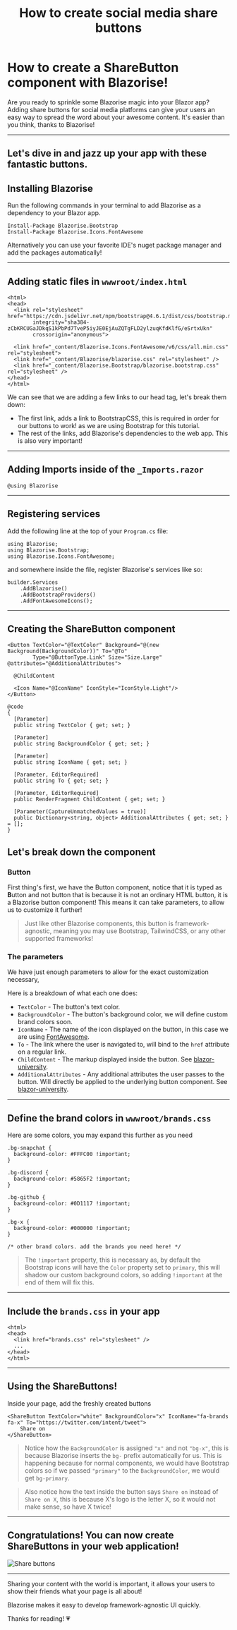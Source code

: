 ﻿---
title: How to create social media share buttons
description: Discover how to create share buttons for your Blazor app!
permalink: /blog/how-to-create-social-media-share-buttons
canonical: /blog/how-to-create-social-media-share-buttons
image-url: /img/blog/2024-05-17/how-to-create-social-media-share-buttons.png
image-title: How to create social media share buttons with Blazorise
author-name: Giorgi
author-image: giorgi
posted-on: May 21st, 2024
read-time: 5 min
---

# How to create a ShareButton component with Blazorise!

Are you ready to sprinkle some Blazorise magic into your Blazor app? Adding share buttons for social media platforms can give your users an easy way to spread the word about your awesome content. It's easier than you think, thanks to Blazorise!

---

## Let's dive in and jazz up your app with these fantastic buttons.

## Installing Blazorise

Run the following commands in your terminal to add Blazorise as a dependency to your Blazor app.

```bash|InstallBlazorise
Install-Package Blazorise.Bootstrap
Install-Package Blazorise.Icons.FontAwesome
```

Alternatively you can use your favorite IDE's nuget package manager and add the packages automatically!

---

## Adding static files in `wwwroot/index.html`

```html|HeadContent
<html>
<head>
  <link rel="stylesheet" href="https://cdn.jsdelivr.net/npm/bootstrap@4.6.1/dist/css/bootstrap.min.css" 
        integrity="sha384-zCbKRCUGaJDkqS1kPbPd7TveP5iyJE0EjAuZQTgFLD2ylzuqKfdKlfG/eSrtxUkn" 
        crossorigin="anonymous">

  <link href="_content/Blazorise.Icons.FontAwesome/v6/css/all.min.css" rel="stylesheet">
  <link href="_content/Blazorise/blazorise.css" rel="stylesheet" />
  <link href="_content/Blazorise.Bootstrap/blazorise.bootstrap.css" rel="stylesheet" />
</head>
</html>
```

We can see that we are adding a few links to our head tag, let's break them down:
- The first link, adds a link to BootstrapCSS, this is required in order for our buttons to work! as we are using Bootstrap for this tutorial.
- The rest of the links, add Blazorise's dependencies to the web app. This is also very important!

---

## Adding Imports inside of the `_Imports.razor`

```html|UsingStatement
@using Blazorise
```

---

## Registering services

Add the following line at the top of your `Program.cs` file:

```cs|ProgramCsUsingStatements
using Blazorise;
using Blazorise.Bootstrap;
using Blazorise.Icons.FontAwesome;
```

and somewhere inside the file, register Blazorise's services like so:

```cs|
builder.Services
    .AddBlazorise()
    .AddBootstrapProviders()
    .AddFontAwesomeIcons();
```

---

## Creating the ShareButton component

```html|ShareButtonComponentMarkup
<Button TextColor="@TextColor" Background="@(new Background(BackgroundColor))" To="@To" 
        Type="@ButtonType.Link" Size="Size.Large" @attributes="@AdditionalAttributes">

  @ChildContent

  <Icon Name="@IconName" IconStyle="IconStyle.Light"/>
</Button>
```
```cs|ShareButtonComponentCode
@code 
{
  [Parameter]
  public string TextColor { get; set; }

  [Parameter]
  public string BackgroundColor { get; set; }

  [Parameter]
  public string IconName { get; set; }

  [Parameter, EditorRequired]
  public string To { get; set; }

  [Parameter, EditorRequired]
  public RenderFragment ChildContent { get; set; }

  [Parameter(CaptureUnmatchedValues = true)]
  public Dictionary<string, object> AdditionalAttributes { get; set; } = [];
}
```

## Let's break down the component

### Button

First thing's first, we have the Button component, notice that it is typed as **B**utton and not button that is because it is not an ordinary HTML button, it is a Blazorise button component! This means it can take parameters, to allow us to customize it further!

> Just like other Blazorise components, this button is framework-agnostic, meaning you may use Bootstrap, TailwindCSS, or any other supported frameworks!

### The parameters
We have just enough parameters to allow for the exact customization necessary,

Here is a breakdown of what each one does:
- `TextColor` - The button's text color.
- `BackgroundColor` - The button's background color, we will define custom brand colors soon.
- `IconName` - The name of the icon displayed on the button, in this case we are using [FontAwesome](https://fontawesome.com/).
- `To` - The link where the user is navigated to, will bind to the `href` attribute on a regular link.
- `ChildContent` - The markup displayed inside the button. See [blazor-university](https://blazor-university.com/templating-components-with-renderfragements/).
- `AdditionalAttributes` - Any additional attributes the user passes to the button. Will directly be applied to the underlying button component. See [blazor-university](https://blazor-university.com/components/capturing-unexpected-parameters/).

---

## Define the brand colors in `wwwroot/brands.css`
Here are some colors, you may expand this further as you need

```html|Brands
.bg-snapchat {
  background-color: #FFFC00 !important;
}

.bg-discord {
  background-color: #5865F2 !important;
}

.bg-github {
  background-color: #0D1117 !important;
}

.bg-x {
  background-color: #000000 !important;
}

/* other brand colors. add the brands you need here! */
```
> The `!important` property, this is necessary as, by default the Bootstrap icons will have the `Color` property set to `primary`, this will shadow our custom background colors, so adding `!important` at the end of them will fix this.

---

## Include the `brands.css` in your app

```html|IndexhtmlHeadSection
<html>
<head>
  <link href="brands.css" rel="stylesheet" />
  ...
</head>
</html>
```

---

## Using the ShareButtons!

Inside your page, add the freshly created buttons

```html|ShareButtonUsage
<ShareButton TextColor="white" BackgroundColor="x" IconName="fa-brands fa-x" To="https://twitter.com/intent/tweet">
    Share on
</ShareButton>
```
> Notice how the `BackgroundColor` is assigned `"x"` and not `"bg-x"`, this is because Blazorise inserts the `bg-` prefix automatically for us. This is happening because for normal components, we would have Bootstrap colors so if we passed `"primary"` to the `BackgroundColor`, we would get `bg-primary`.

> Also notice how the text inside the button says `Share on` instead of `Share on X`, this is because X's logo is the letter X, so it would not make sense, so have X twice!

---

## Congratulations! You can now create ShareButtons in your web application!

![Share buttons](img/blog/2024-05-17/share-buttons.png)

---

Sharing your content with the world is important, it allows your users to show their friends what your page is all about! 

Blazorise makes it easy to develop framework-agnostic UI quickly.

Thanks for reading! 💗